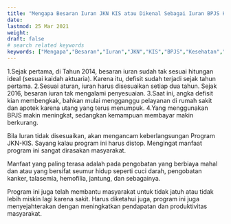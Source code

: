 ```yaml
---
title: "Mengapa Besaran Iuran JKN KIS atau Dikenal Sebagai Iuran BPJS Harus Disesuaikan"
date: 
lastmod: 25 Mar 2021
weight: 
draft: false
# search related keywords
keywords: ["Mengapa","Besaran","Iuran","JKN","KIS","BPJS","Kesehatan","Disesuaikan","Kanaikan"]
---
```


1.Sejak pertama, di Tahun 2014, besaran iuran sudah tak sesuai hitungan ideal (sesuai kaidah aktuaria). Karena itu, defisit sudah terjadi sejak tahun pertama.
2.Sesuai aturan, iuran harus disesuaikan setiap dua tahun. Sejak 2016, besaran iuran tak mengalami penyesuaian.
3.Saat ini, angka defisit kian membengkak, bahkan mulai mengganggu pelayanan di rumah sakit dan apotek karena utang yang terus menumpuk.
4.Yang menggunakan BPJS makin meningkat, sedangkan kemampuan membayar makin berkurang.

Bila Iuran tidak disesuaikan, akan mengancam keberlangsungan Program JKN-KIS. Sayang kalau program ini harus distop. Mengingat manfaat program ini sangat dirasakan masyarakat.

Manfaat yang paling terasa adalah pada pengobatan yang berbiaya mahal dan atau yang bersifat seumur hidup seperti cuci darah, pengobatan kanker, talasemia, hemofilia, jantung, dan sebagainya. 

Program ini juga telah membantu masyarakat untuk tidak jatuh atau tidak lebih miskin lagi karena sakit. Harus diketahui juga, program ini juga menyejahterakan dengan meningkatkan  pendapatan dan produktivitas masyarakat.